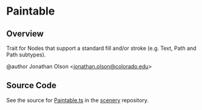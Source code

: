 # Paintable

## Overview

Trait for Nodes that support a standard fill and/or stroke (e.g. Text, Path and Path subtypes).

@author Jonathan Olson &lt;jonathan.olson@colorado.edu&gt;



## Source Code

See the source for [Paintable.ts](https://github.com/phetsims/scenery/blob/main/js/nodes/Paintable.ts) in the [scenery](https://github.com/phetsims/scenery) repository.
